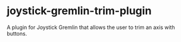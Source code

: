 # joystick-gremlin-trim-plugin
A plugin for Joystick Gremlin that allows the user to trim an axis with buttons.
